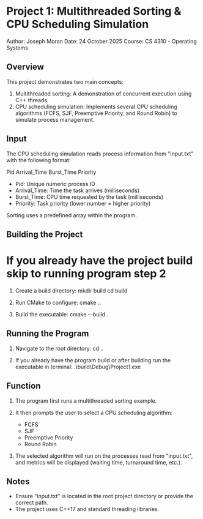 Project 1: Multithreaded Sorting & CPU Scheduling Simulation
============================================================

Author: Joseph Moran
Date: 24 October 2025
Course: CS 4310 - Operating Systems

Overview
--------
This project demonstrates two main concepts:

1. Multithreaded sorting: A demonstration of concurrent execution using C++ threads.
2. CPU scheduling simulation: Implements several CPU scheduling algorithms (FCFS, SJF, Preemptive Priority, and Round Robin) to simulate process management.

Input
-----
The CPU scheduling simulation reads process information from "input.txt" with the following format:

Pid Arrival_Time Burst_Time Priority

- Pid: Unique numeric process ID
- Arrival_Time: Time the task arrives (milliseconds)
- Burst_Time: CPU time requested by the task (milliseconds)
- Priority: Task priority (lower number = higher priority)

Sorting uses a predefined array within the program.

Building the Project
-------------------
# If you already have the project build skip to running program step 2

1. Create a build directory:
   mkdir build
   cd build

2. Run CMake to configure:
   cmake ..

3. Build the executable:
   cmake --build .

Running the Program
-------------------
1. Navigate to the root directory:
   cd ..

2. If you already have the program build or after building run the executable in terminal:
   .\build\Debug\Project1.exe

Function
--------
1. The program first runs a multithreaded sorting example.
2. It then prompts the user to select a CPU scheduling algorithm:
   - FCFS
   - SJF
   - Preemptive Priority
   - Round Robin

3. The selected algorithm will run on the processes read from "input.txt", and metrics will be displayed (waiting time, turnaround time, etc.).

Notes
-----
- Ensure "input.txt" is located in the root project directory or provide the correct path.
- The project uses C++17 and standard threading libraries.
